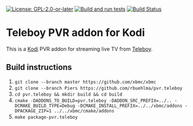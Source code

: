 [![License: GPL-2.0-or-later](https://img.shields.io/badge/License-GPL%20v2+-blue.svg)](LICENSE.md)
[![Build and run tests](https://github.com/rbuehlma/pvr.teleboy/actions/workflows/build.yml/badge.svg?branch=Piers)](https://github.com/rbuehlma/pvr.teleboy/actions/workflows/build.yml)
[![Build Status](https://jenkins.kodi.tv/view/Addons/job/rbuehlma/job/pvr.teleboy/job/Piers/badge/icon)](https://jenkins.kodi.tv/blue/organizations/jenkins/rbuehlma%2Fpvr.teleboy/branches/)

# Teleboy PVR addon for Kodi

This is a [Kodi](https://kodi.tv) PVR addon for streaming live TV from [Teleboy](https://www.teleboy.ch).

## Build instructions

1. `git clone --branch master https://github.com/xbmc/xbmc`
2. `git clone --branch Piers https://github.com/rbuehlma/pvr.teleboy`
3. `cd pvr.teleboy && mkdir build && cd build`
4. `cmake -DADDONS_TO_BUILD=pvr.teleboy -DADDON_SRC_PREFIX=../.. -DCMAKE_BUILD_TYPE=Debug -DCMAKE_INSTALL_PREFIX=../../xbmc/addons -DPACKAGE_ZIP=1 ../../xbmc/cmake/addons`
5. `make package-pvr.teleboy`
